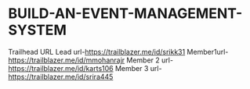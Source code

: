 # BUILD-AN-EVENT-MANAGEMENT-SYSTEM
Trailhead URL
Lead url-https://trailblazer.me/id/srikk31
Member1url-https://trailblazer.me/id/mmohanrajr
Member 2 url-https://trailblazer.me/id/karts106
Member 3 url-https://trailblazer.me/id/srira445
